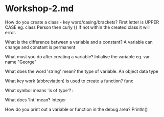 # Workshop-2.md
How do you create a class - key word/casing/brackets?
First letter is UPPER CASE eg. class Person then curly {} 
If not within the created class it will error.

What is the difference between a variable and a constant?
A variable can change and constant is permanent 

What must you do after creating a variable?
Intialise the variable eg. var name "George" 

What does the word 'string' mean?
the type of variable. An object data type


What key work (abbreviation) is used to create a function?
func


What symbol means 'is of type'?
: 


What does 'Int' mean?
Integer 

How do you print out a variable or function in the debug area?
Println() 
